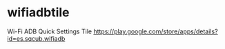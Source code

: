 # wifiadbtile
Wi-Fi ADB Quick Settings Tile https://play.google.com/store/apps/details?id=es.sqcub.wifiadb
